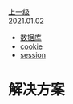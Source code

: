 <div class="extend-header">
<div class="info">
<a class="back" href="./">上一级</a>
<div class="mini">
<span>2021.01.02</span>
</div>
</div>
<div class="content">

<div class="custom-block links">
<ul class="desc">
<li><a href="/database">数据库</a></li>
<li><a href="">cookie</a></li>
<li><a href="">session</a></li>
</ul>
</div>
</div>
</div>
<div class="content-header">
<h1>解决方案</h1>
</div>

